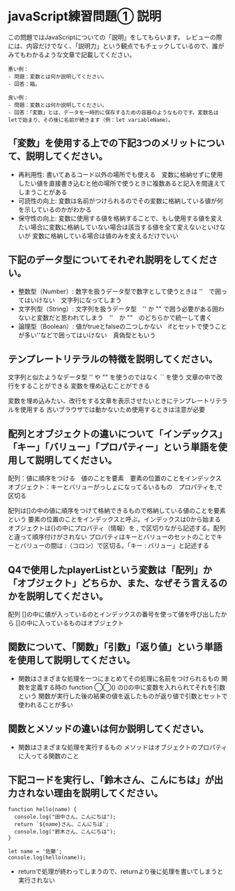 
# javaScript練習問題① 説明

この問題ではJavaScriptについての「説明」をしてもらいます。
レビューの際には、内容だけでなく、「説明力」という観点でもチェックしているので、誰がみてもわかるような文章で記載してください。

```
悪い例：
- 問題：変数とは何か説明してください。
- 回答：箱。

良い例：
- 問題：変数とは何か説明してください。
- 回答：「変数」とは、データを一時的に保存するための容器のようなものです。変数名はletで始まり、その後に名前が続きます（例：let variableName）。
```

## 「変数」を使用する上での下記3つのメリットについて、説明してください。

- 再利用性: 書いてあるコード以外の場所でも使える　変数に格納せずに使用したい値を直接書き込むと他の場所で使うときに複数あると記入を間違えてしまうことがある
- 可読性の向上: 変数は名前がつけられるのでその変数に格納している値が何を示しているのかがわかる
- 保守性の向上: 変数に使用する値を格納することで、もし使用する値を変えたい場合に変数に格納していない場合は該当する値を全て変えないといけないが
           変数に格納している場合は値のみを変えるだけでいい

## 下記のデータ型についてそれぞれ説明をしてください。
- 整数型（Number）: 数字を扱うデータ型で数字として使うときは ''　で囲ってはいけない　文字列になってしまう
- 文字列型（String）: 文字列を扱うデータ型　'' か "" で囲う必要がある囲わないと変数だと思われてしまう　''　か ""　のどちらかで統一して書く
- 論理型（Boolean）: 値がtrueとfalseの二つしかない　ifとセットで使うことが多い''などで囲ってはいけない　真偽型ともいう

## テンプレートリテラルの特徴を説明してください。
文字列と似たようなデータ型
'' や "" を使うのではなく `` を使う
文章の中で改行をすることができる 変数を埋め込むことができる

変数を埋め込みたい、改行をする文章を表示させたいときにテンプレートリテラルを使用する
古いブラウザでは動かないため使用するときは注意が必要

## 配列とオブジェクトの違いについて「インデックス」「キー」「バリュー」「プロパティー」という単語を使用して説明してください。
配列：値に順序をつける　値のことを要素　要素の位置のことをインデックス
オブジェクト：キーとバリューがっしょになってるいるもの　プロパティを,で区切る


配列は[]の中の値に順序をつけて格納できるもので格納している値のことを要素という
要素の位置のことをインデックスと呼ぶ。インデックスは0から始まる
オブジェクトは{}の中にプロパティ（情報）を , で区切りながら記述する。配列と違って順序付けがされない
プロパティはキーとバリューのセットのことでキーとバリューの間は :（コロン）で区切る。「キー : バリュー」と記述する

## Q4で使用したplayerListという変数は「配列」か「オブジェクト」どちらか、また、なぜそう言えるのかを説明してください。
配列
[]の中に値が入っているのとインデックスの番号を使って値を呼び出したから
[]の中に入っているものはオブジェクト

## 関数について、「関数」「引数」「返り値」という単語を使用して説明してください。
- 関数はさまざまな処理を一つにまとめてその処理に名前をつけられるもの
関数を定義する時の function ◯◯() の()の中に変数を入れられてそれを引数という
関数が実行した後の結果の値を返したものが返り値で引数とセットで使われることが多い

## 関数とメソッドの違いは何か説明してください。
- 関数はさまざまな処理を実行するもの
メソッドはオブジェクトのプロパティに入ってる関数のこと

## 下記コードを実行し、「鈴木さん、こんにちは」が出力されない理由を説明してください。
```
function hello(name) {
  console.log("田中さん、こんにちは");
  return `${name}さん、こんにちは`;
  console.log("鈴木さん、こんにちは");
}

let name = '佐藤';
console.log(hello(name));
```
- returnで処理が終わってしまうので、returnより後に処理を書いてしまうと実行されない

